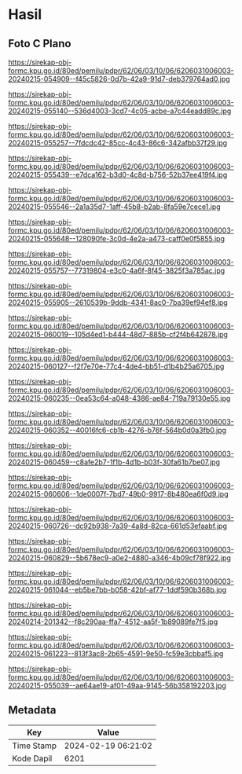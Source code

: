 # Hasil

## Foto C Plano

https://sirekap-obj-formc.kpu.go.id/80ed/pemilu/pdpr/62/06/03/10/06/6206031006003-20240215-054909--f45c5826-0d7b-42a9-91d7-deb379764ad0.jpg

https://sirekap-obj-formc.kpu.go.id/80ed/pemilu/pdpr/62/06/03/10/06/6206031006003-20240215-055140--536d4003-3cd7-4c05-acbe-a7c44eadd89c.jpg

https://sirekap-obj-formc.kpu.go.id/80ed/pemilu/pdpr/62/06/03/10/06/6206031006003-20240215-055257--7fdcdc42-85cc-4c43-86c6-342afbb37f29.jpg

https://sirekap-obj-formc.kpu.go.id/80ed/pemilu/pdpr/62/06/03/10/06/6206031006003-20240215-055439--e7dca162-b3d0-4c8d-b756-52b37ee419f4.jpg

https://sirekap-obj-formc.kpu.go.id/80ed/pemilu/pdpr/62/06/03/10/06/6206031006003-20240215-055546--2a1a35d7-1aff-45b8-b2ab-8fa59e7cece1.jpg

https://sirekap-obj-formc.kpu.go.id/80ed/pemilu/pdpr/62/06/03/10/06/6206031006003-20240215-055648--128090fe-3c0d-4e2a-a473-caff0e0f5855.jpg

https://sirekap-obj-formc.kpu.go.id/80ed/pemilu/pdpr/62/06/03/10/06/6206031006003-20240215-055757--77319804-e3c0-4a6f-8f45-3825f3a785ac.jpg

https://sirekap-obj-formc.kpu.go.id/80ed/pemilu/pdpr/62/06/03/10/06/6206031006003-20240215-055905--2610539b-9ddb-4341-8ac0-7ba39ef94ef8.jpg

https://sirekap-obj-formc.kpu.go.id/80ed/pemilu/pdpr/62/06/03/10/06/6206031006003-20240215-060019--105d4ed1-b444-48d7-885b-cf2f4b642878.jpg

https://sirekap-obj-formc.kpu.go.id/80ed/pemilu/pdpr/62/06/03/10/06/6206031006003-20240215-060127--f2f7e70e-77c4-4de4-bb51-d1b4b25a6705.jpg

https://sirekap-obj-formc.kpu.go.id/80ed/pemilu/pdpr/62/06/03/10/06/6206031006003-20240215-060235--0ea53c64-a048-4386-ae84-719a79130e55.jpg

https://sirekap-obj-formc.kpu.go.id/80ed/pemilu/pdpr/62/06/03/10/06/6206031006003-20240215-060352--40016fc6-cb1b-4276-b76f-564b0d0a3fb0.jpg

https://sirekap-obj-formc.kpu.go.id/80ed/pemilu/pdpr/62/06/03/10/06/6206031006003-20240215-060459--c8afe2b7-1f1b-4d1b-b03f-30fa61b7be07.jpg

https://sirekap-obj-formc.kpu.go.id/80ed/pemilu/pdpr/62/06/03/10/06/6206031006003-20240215-060606--1de0007f-7bd7-49b0-9917-8b480ea6f0d9.jpg

https://sirekap-obj-formc.kpu.go.id/80ed/pemilu/pdpr/62/06/03/10/06/6206031006003-20240215-060726--dc92b938-7a39-4a8d-82ca-661d53efaabf.jpg

https://sirekap-obj-formc.kpu.go.id/80ed/pemilu/pdpr/62/06/03/10/06/6206031006003-20240215-060829--5b678ec9-a0e2-4880-a346-4b09cf78f922.jpg

https://sirekap-obj-formc.kpu.go.id/80ed/pemilu/pdpr/62/06/03/10/06/6206031006003-20240215-061044--eb5be7bb-b058-42bf-af77-1ddf590b368b.jpg

https://sirekap-obj-formc.kpu.go.id/80ed/pemilu/pdpr/62/06/03/10/06/6206031006003-20240214-201342--f8c290aa-ffa7-4512-aa5f-1b89089fe7f5.jpg

https://sirekap-obj-formc.kpu.go.id/80ed/pemilu/pdpr/62/06/03/10/06/6206031006003-20240215-061223--813f3ac8-2b65-4591-9e50-fc59e3cbbaf5.jpg

https://sirekap-obj-formc.kpu.go.id/80ed/pemilu/pdpr/62/06/03/10/06/6206031006003-20240215-055039--ae64ae19-af01-49aa-9145-56b358192203.jpg


## Metadata

| Key        | Value               |
| ---------- | ------------------- |
| Time Stamp | 2024-02-19 06:21:02 |
| Kode Dapil | 6201                |



